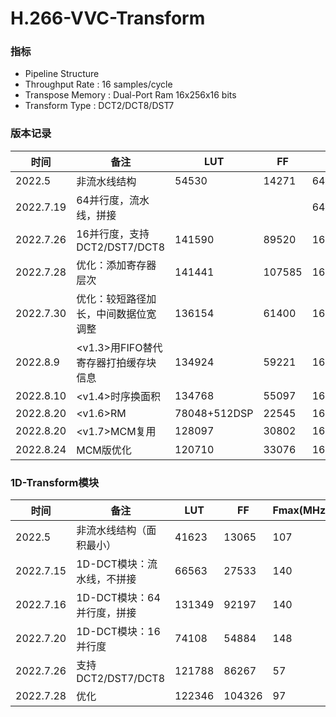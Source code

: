 # H.266-VVC-Transform

### 指标

- Pipeline Structure
- Throughput Rate : 16 samples/cycle
- Transpose Memory : Dual-Port Ram 16x256x16 bits 
- Transform Type : DCT2/DCT8/DST7

### 版本记录

| 时间      | 备注                                 | LUT          | FF     | RAM(bits)        | Fmax(MHz) |
| --------- | ------------------------------------ | ------------ | ------ | ---------------- | --------- |
| 2022.5    | 非流水线结构                         | 54530        | 14271  | 64x64x16         | 107       |
| 2022.7.19 | 64并行度，流水线，拼接               |              |        | 64x128x16        |           |
| 2022.7.26 | 16并行度，支持DCT2/DST7/DCT8         | 141590       | 89520  | 16x256x16        | 51        |
| 2022.7.28 | 优化：添加寄存器层次                 | 141441       | 107585 | 16x256x16        | 97        |
| 2022.7.30 | 优化：较短路径加长，中间数据位宽调整 | 136154       | 61400  | 16x256x16        | 102       |
| 2022.8.9  | <v1.3>用FIFO替代寄存器打拍缓存块信息 | 134924       | 59221  | 16x256x16+128x10 | 108       |
| 2022.8.10 | <v1.4>时序换面积                     | 134768       | 55097  | 16x256x16+128x10 | 106       |
| 2022.8.20 | <v1.6>RM                             | 78048+512DSP | 22545  | 16x256x16+128x10 | 113       |
| 2022.8.20 | <v1.7>MCM复用                        | 128097       | 30802  | 16x256x16+128x10 | 104       |
| 2022.8.24 | MCM版优化                            | 120710       | 33076  | 16x256x16+128x10 | 104       |

### 1D-Transform模块

| 时间      | 备注                       | LUT    | FF     | Fmax(MHz) |
| --------- | -------------------------- | ------ | ------ | --------- |
| 2022.5    | 非流水线结构（面积最小）   | 41623  | 13065  | 107       |
| 2022.7.15 | 1D-DCT模块：流水线，不拼接 | 66563  | 27533  | 140       |
| 2022.7.16 | 1D-DCT模块：64并行度，拼接 | 131349 | 92197  | 140       |
| 2022.7.20 | 1D-DCT模块：16并行度       | 74108  | 54884  | 148       |
| 2022.7.26 | 支持DCT2/DST7/DCT8         | 121788 | 86267  | 57        |
| 2022.7.28 | 优化                       | 122346 | 104326 | 97        |

